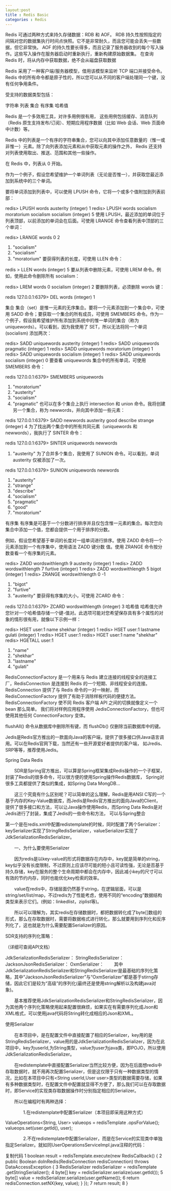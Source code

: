 ```yaml
---
layout:post
title : Redis Basic
categories : Redis
---
```


Redis 可通过两种方式来持久存储数据：RDB 和 AOF。
RDB 持久性按照指定的间隔对您的数据集执行时间点快照。它不是非常耐久，而且您可能会丢失一些数据，但它非常快。
AOF 的持久性要长得多，而且记录了服务器收到的每个写入操作。这些写入操作在服务器启动时重新执行，重新构建原始数据集。
在查询 Redis 时，将从内存中获取数据，绝不会从磁盘获取数据

Redis 采用了一种客户端/服务器模型，借用该模型来监听 TCP 端口并接受命令。
Redis 中的所有命令都是原子性的，所以您可以从不同的客户端处理同一个键，没有任何争用条件。

受支持的数据类型包括：

字符串
列表
集合
有序集
哈希值

Redis 是一个多效用工具，对许多用例很有用，
这些用例包括缓存、消息队列（Redis 原生支持发布/订阅）、短期应用程序数据（比如 Web 会话、Web 页面命中计数）等。

Redis 中的列表是一个有序的字符串集合，您可以向其中添加任意数量的（惟一或非惟一）元素。除了向列表添加元素和从中获取元素的操作之外，
Redis 还支持对列表使用取出、推送、范围和其他一些操作。

在 Redis 中，列表从 0 开始。

作为一个例子，假设您希望维护一个单词列表（无论是否惟一），并获取您最近添加到系统中的三个单词。

要将单词添加到列表中，可以使用 LPUSH 命令，它将一个或多个值附加到列表前部：

redis> LPUSH words austerity
(integer) 1
redis> LPUSH words socialism moratorium socialism socialism
(integer) 5
使用 LPUSH，最近添加的单词位于列表顶部，以前添加的单词会在后面。可使用 LRANGE 命令查看列表中顶部的三个单词：

redis> LRANGE words 0 2
1) "socialism"
2) "socialism"
3) "moratorium"
要获得列表的长度，可使用 LLEN 命令：

redis > LLEN words
(integer) 5
要从列表中删除元素，可使用 LREM 命令。例如，使用此命令删除所有 socialism：

redis> LREM words 0 socialism
(integer) 2
要删除列表，必须删除 words 键：

redis 127.0.0.1:6379> DEL words
(integer) 1

集合
集合（set）是惟一元素的无序集合。要将一个元素添加到一个集合中，可使用 SADD 命令；要获取一个集合的所有成员，可使用 SMEMBERS 命令。作为一个例子，假设我希望维护所有添加到系统中的惟一单词的集合（称为 uniquewords）。可以看到，因为我使用了 SET，所以无法将同一个单词 (socialism) 添加两次：

redis> SADD uniquewords austerity
(integer) 1
redis> SADD uniquewords pragmatic
(integer) 1
redis> SADD uniquewords moratorium
(integer) 1
redis> SADD uniquewords socialism
(integer) 1
redis> SADD uniquewords socialism
(integer) 0
要查看 uniquewords 集合中的所有单词，可使用 SMEMBERS 命令：

redis 127.0.0.1:6379> SMEMBERS uniquewords
1) "moratorium"
2) "austerity"
3) "socialism"
4) "pragmatic"
也可以在多个集合上执行 intersection 和 union 命令。我将创建另一个集合，称为 newwords，并向其中添加一些元素：

redis 127.0.0.1:6379> SADD newwords austerity good describe strange
(integer) 4
为了找出两个集合中的所有共同元素（uniquewords 和 newwords），我执行了 SINTER 命令：

redis 127.0.0.1:6379> SINTER uniquewords newwords
1) "austerity"
为了合并多个集合，我使用了 SUNION 命令。可以看到，单词 austerity 仅被添加了一次。

redis 127.0.0.1:6379> SUNION uniquewords newwords
1) "austerity"
2) "strange"
3) "describe"
4) "socialism"
5) "pragmatic"
6) "good"
7) "moratorium"

有序集
有序集是可基于一个分数进行排序并且仅包含惟一元素的集合。每次您向集合中添加一个值，您都会提供一个用于排序的分数。

例如，假设您希望基于单词的长度对一组单词进行排序。使用 ZADD 命令将一个元素添加到一个有序集中，使用语法 ZADD 键分数 值。使用 ZRANGE 命令按分数查看一个有序集的元素。

redis> ZADD wordswithlength 9 austerity
(integer) 1
redis> ZADD wordswithlength 7 furtive
(integer) 1
redis> ZADD wordswithlength 5 bigot
(integer) 1
redis> ZRANGE wordswithlength 0 -1
1) "bigot"
2) "furtive"
3) "austerity"
要获得有序集的大小，可使用 ZCARD 命令：

redis 127.0.0.1:6379> ZCARD wordswithlength
(integer) 3
哈希值
哈希值允许您针对一个哈希值存储一个键-值对。此选项可能对您希望保存具有多个属性的对象的情形很有用，就像以下示例一样：

redis> HSET user:1 name shekhar
(integer) 1
redis> HSET user:1 lastname gulati
(integer) 1
redis> HGET user:1
redis> HGET user:1 name
"shekhar"
redis> HGETALL user:1
1) "name"
2) "shekhar"
3) "lastname"
4) "gulati"

RedisConnectionFactory 是一个用来与 Redis 建立连接的线程安全的连接工厂，RedisConnection 是连接到 Redis 的一个短期、非线程安全的连接。
RedisConnection 提供了与 Redis 命令的一对一映射，而 RedisConnectionFactory 提供了有助于消除样板代码的便捷方法。
RedisConnectionFactory 使不同 Redis 客户端 API 之间的切换就像定义一个 bean 那么简单。
我们将对样例应用程序使用 JedisConnectionFactory，但也可使用其他任何 ConnectionFactory 变体。

flushAll() 命令从数据库中删除所有键，而 flushDb() 仅删除当前数据库中的键。

Jedis是Redis官方推出的一款面向Java的客户端，提供了很多接口供Java语言调用。可以在Redis官网下载，当然还有一些开源爱好者提供的客户端，
如Jredis、SRP等等，推荐使用Jedis。

Spring Data Redis

　　SDR是Spring官方推出，可以算是Spring框架集成Redis操作的一个子框架，封装了Redis的很多命令，可以很方便的使用Spring操作Redis数据库，
  Spring对很多工具都提供了类似的集成，如Spring Data MongDB…

　　这三个究竟有什么区别呢？可以简单的这么理解，Redis是用ANSI C写的一个基于内存的Key-Value数据库，而Jedis是Redis官方推出的面向Java的Client，
  提供了很多接口和方法，可以让Java操作使用Redis，而Spring Data Redis是对Jedis进行了封装，集成了Jedis的一些命令和方法，
  可以与Spring整合
  
 第一个是在redis.xml中配置redistemplate的时候，同时配置了两个Serializer：keySerializer实现了StringRedisSerializer，valueSerializer实现了JdkSerializationRedisSerializer。

　　一、为什么要使用Serializer

　　因为redis是以key-value的形式将数据存在内存中，key就是简单的string，key似乎没有长度限制，不过原则上应该尽可能的短小且可读性强，无论是否基于持久存储，key在服务的整个生命周期中都会在内存中，因此减小key的尺寸可以有效的节约内存，同时也能优化key检索的效率。

　　value在redis中，存储层面仍然基于string，在逻辑层面，可以是string/set/list/map，不过redis为了性能考虑，使用不同的“encoding”数据结构类型来表示它们。(例如：linkedlist，ziplist等)。

　　所以可以理解为，其实redis在存储数据时，都把数据转化成了byte[]数组的形式，那么在存取数据时，需要将数据格式进行转化，那么就要用到序列化和反序列化了，这也就是为什么需要配置Serializer的原因。
  
  SDR支持的序列化策略：

（详细可查阅API文档）

JdkSerializationRedisSerializer：
StringRedisSerializer：
JacksonJsonRedisSerializer：
OxmSerializer：
　　其中JdkSerializationRedisSerializer和StringRedisSerializer是最基础的序列化策略，其中“JacksonJsonRedisSerializer”与“OxmSerializer”都是基于stirng存储，因此它们是较为“高级”的序列化(最终还是使用string解析以及构建java对象)。

　　基本推荐使用JdkSerializationRedisSerializer和StringRedisSerializer，因为其他两个序列化策略使用起来配置很麻烦，如果实在有需要序列化成Json和XML格式，可以使用java代码将String转化成相应的Json和XML。
  
  使用Serializer

　　在本项目中，是在配置文件中直接配置了相应的Serializer，key用的是StringRedisSerializer，value用的是JdkSerializationRedisSerializer，因为在此项目中，key为userId,为String类型，value为user为java类，即POJO，所以使用JdkSerializationRedisSerializer。

　　在redistemplate中直接配置Serializer当然比较方便，因为在后面想redis中存取数据时，就不用再次配置Serializer，但是这仅限于只有一种数据类型的情况，比如在本项目中只有<String userId,User user>类型的数据需要存储，如果有多种数据类型时，在配置文件中配置就显得不方便了，那么我们可以在存取数据时，即Service的实现类存取数据操作时分别指定相应的Serializer。

　　所以在编程时有两种选择：

　　　　1.在redistemplate中配置Serializer（本项目即采用这种方式）

ValueOperations<String, User> valueops = redisTemplate
                .opsForValue();
valueops.set(user.getId(), user);
 

　　　　2.不在redistemplate中配置Serializer，而是在Service的实现类中单独指定Serializer。就如同UserOperationsServiceImpl.java注释的代码：

复制代码
1 boolean result = redisTemplate.execute(new RedisCallback<Boolean>() {
2      public Boolean doInRedis(RedisConnection redisConnection) throws DataAccessException { 
3          RedisSerializer<String> redisSerializer = redisTemplate .getStringSerializer(); 
4          byte[] key = redisSerializer.serialize(user.getId());
5          byte[] value = redisSerializer.serialize(user.getName()); 
6          return redisConnection.setNX(key, value); } }); 
7     return result;
8 }

